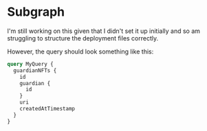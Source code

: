 # Subgraph

I'm still working on this given that I didn't set it up initially and so am struggling to structure the deployment files correctly.

However, the query should look something like this:

```graphql
query MyQuery {
  guardianNFTs {
    id
    guardian {
      id
    }
    uri
    createdAtTimestamp
  }
}
```


